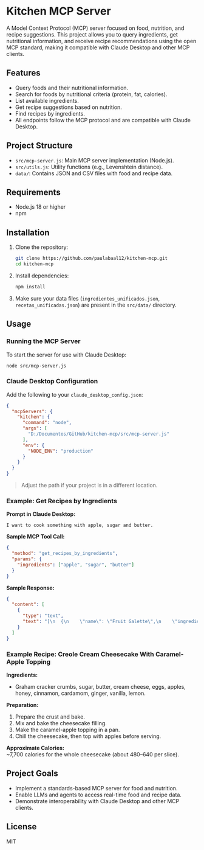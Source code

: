 # Kitchen MCP Server

A Model Context Protocol (MCP) server focused on food, nutrition, and recipe suggestions. This project allows you to query ingredients, get nutritional information, and receive recipe recommendations using the open MCP standard, making it compatible with Claude Desktop and other MCP clients.

## Features

- Query foods and their nutritional information.
- Search for foods by nutritional criteria (protein, fat, calories).
- List available ingredients.
- Get recipe suggestions based on nutrition.
- Find recipes by ingredients.
- All endpoints follow the MCP protocol and are compatible with Claude Desktop.

## Project Structure

- `src/mcp-server.js`: Main MCP server implementation (Node.js).
- `src/utils.js`: Utility functions (e.g., Levenshtein distance).
- `data/`: Contains JSON and CSV files with food and recipe data.

## Requirements

- Node.js 18 or higher
- npm

## Installation

1. Clone the repository:
   ```bash
   git clone https://github.com/paulabaal12/kitchen-mcp.git
   cd kitchen-mcp
   ```

2. Install dependencies:
   ```bash
   npm install
   ```

3. Make sure your data files (`ingredientes_unificados.json`, `recetas_unificadas.json`) are present in the `src/data/` directory.

## Usage

### Running the MCP Server

To start the server for use with Claude Desktop:

```bash
node src/mcp-server.js
```

### Claude Desktop Configuration

Add the following to your `claude_desktop_config.json`:

```json
{
  "mcpServers": {
    "kitchen": {
      "command": "node",
      "args": [
        "D:/Documentos/GitHub/kitchen-mcp/src/mcp-server.js"
      ],
      "env": {
        "NODE_ENV": "production"
      }
    }
  }
}
```
> Adjust the path if your project is in a different location.

### Example: Get Recipes by Ingredients

**Prompt in Claude Desktop:**
```
I want to cook something with apple, sugar and butter.
```

**Sample MCP Tool Call:**
```json
{
  "method": "get_recipes_by_ingredients",
  "params": {
    "ingredients": ["apple", "sugar", "butter"]
  }
}
```

**Sample Response:**
```json
{
  "content": [
    {
      "type": "text",
      "text": "[\n  {\n    \"name\": \"Fruit Galette\",\n    \"ingredients\": [\"apple\", \"sugar\", \"butter\", ...],\n    ...\n  },\n  ...\n]"
    }
  ]
}
```

### Example Recipe: Creole Cream Cheesecake With Caramel-Apple Topping

**Ingredients:**
- Graham cracker crumbs, sugar, butter, cream cheese, eggs, apples, honey, cinnamon, cardamom, ginger, vanilla, lemon.

**Preparation:**
1. Prepare the crust and bake.
2. Mix and bake the cheesecake filling.
3. Make the caramel-apple topping in a pan.
4. Chill the cheesecake, then top with apples before serving.

**Approximate Calories:**  
~7,700 calories for the whole cheesecake (about 480–640 per slice).

## Project Goals

- Implement a standards-based MCP server for food and nutrition.
- Enable LLMs and agents to access real-time food and recipe data.
- Demonstrate interoperability with Claude Desktop and other MCP clients.

## License

MIT
